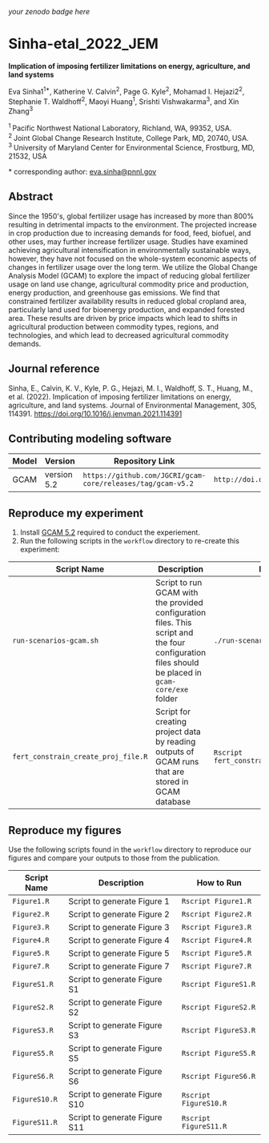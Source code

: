 _your zenodo badge here_

# Sinha-etal\_2022_JEM

**Implication of imposing fertilizer limitations on energy, agriculture, and land systems**

Eva Sinha1<sup>1\*</sup>, Katherine V. Calvin<sup>2</sup>, Page G. Kyle<sup>2</sup>, Mohamad I. Hejazi2<sup>2</sup>, Stephanie T. Waldhoff<sup>2</sup>, Maoyi Huang<sup>1</sup>, Srishti Vishwakarma<sup>3</sup>, and Xin Zhang<sup>3</sup>

<sup>1 </sup> Pacific Northwest National Laboratory, Richland, WA, 99352, USA.  
<sup>2 </sup> Joint Global Change Research Institute, College Park, MD, 20740, USA.  
<sup>3 </sup> University of Maryland Center for Environmental Science, Frostburg, MD, 21532, USA

\* corresponding author:  eva.sinha@pnnl.gov

## Abstract
Since the 1950's, global fertilizer usage has increased by more than 800% resulting in detrimental impacts to the environment. The projected increase in crop production due to increasing demands for food, feed, biofuel, and other uses, may further increase fertilizer usage. Studies have examined achieving agricultural intensification in environmentally sustainable ways, however, they have not focused on the whole-system economic aspects of changes in fertilizer usage over the long term. We utilize the Global Change Analysis Model (GCAM) to explore the impact of reducing global fertilizer usage on land use change, agricultural commodity price and production, energy production, and greenhouse gas emissions. We find that constrained fertilizer availability results in reduced global cropland area, particularly land used for bioenergy production, and expanded forested area. These results are driven by price impacts which lead to shifts in agricultural production between commodity types, regions, and technologies, and which lead to decreased agricultural commodity demands.


## Journal reference
Sinha, E., Calvin, K. V., Kyle, P. G., Hejazi, M. I., Waldhoff, S. T., Huang, M., et al. (2022). Implication of imposing fertilizer limitations on energy, agriculture, and land systems. Journal of Environmental Management, 305, 114391. https://doi.org/10.1016/j.jenvman.2021.114391


## Contributing modeling software
| Model | Version | Repository Link | DOI |
|-------|---------|-----------------|-----|
| GCAM | version 5.2 | `https://github.com/JGCRI/gcam-core/releases/tag/gcam-v5.2` | `http://doi.org/10.5281/zenodo.3528353` |

## Reproduce my experiment
1. Install [GCAM 5.2](#https://github.com/JGCRI/gcam-core/releases/tag/gcam-v5.2) required to conduct the experiement.
2. Run the following scripts in the `workflow` directory to re-create this experiment:

| Script Name | Description | How to Run |
| --- | --- | --- |
| `run-scenarios-gcam.sh` | Script to run GCAM with the provided configuration files. This script and the four configuration files should be placed in `gcam-core/exe` folder | `./run-scenarios-gcam.sh` |
| `fert_constrain_create_proj_file.R` | Script for creating project data by reading outputs of GCAM runs that are stored in GCAM database  | `Rscript fert_constrain_create_proj_file.R` |


## Reproduce my figures
Use the following scripts found in the `workflow` directory to reproduce our figures and compare your outputs to those from the publication.

| Script Name | Description | How to Run |
| --- | --- | --- |
| `Figure1.R` | Script to generate Figure 1 | `Rscript Figure1.R` |
| `Figure2.R` | Script to generate Figure 2 | `Rscript Figure2.R` |
| `Figure3.R` | Script to generate Figure 3 | `Rscript Figure3.R` |
| `Figure4.R` | Script to generate Figure 4 | `Rscript Figure4.R` |
| `Figure5.R` | Script to generate Figure 5 | `Rscript Figure5.R` |
| `Figure7.R` | Script to generate Figure 7 | `Rscript Figure7.R` |
| `FigureS1.R` | Script to generate Figure S1 | `Rscript FigureS1.R` |
| `FigureS2.R` | Script to generate Figure S2 | `Rscript FigureS2.R` |
| `FigureS3.R` | Script to generate Figure S3 | `Rscript FigureS3.R` |
| `FigureS5.R` | Script to generate Figure S5 | `Rscript FigureS5.R` |
| `FigureS6.R` | Script to generate Figure S6 | `Rscript FigureS6.R` |
| `FigureS10.R` | Script to generate Figure S10 | `Rscript FigureS10.R` |
| `FigureS11.R` | Script to generate Figure S11 | `Rscript FigureS11.R` |

